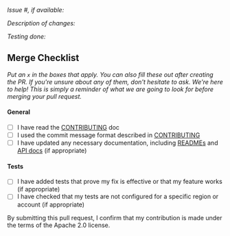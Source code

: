 *Issue #, if available:*

*Description of changes:*

*Testing done:*

## Merge Checklist

_Put an `x` in the boxes that apply. You can also fill these out after creating the PR. If you're unsure about any of them, don't hesitate to ask. We're here to help! This is simply a reminder of what we are going to look for before merging your pull request._

#### General

- [ ] I have read the [CONTRIBUTING](https://github.com/aws/amazon-braket-containers/blob/main/CONTRIBUTING.md) doc
- [ ] I used the commit message format described in [CONTRIBUTING](https://github.com/aws/amazon-braket-containers/blob/main/CONTRIBUTING.md#commit-your-change)
- [ ] I have updated any necessary documentation, including [READMEs](https://github.com/aws/amazon-braket-containers/blob/main/README.md) and [API docs](https://github.com/aws/amazon-braket-containers/blob/main/CONTRIBUTING.md#documentation-guidelines) (if appropriate)

#### Tests

- [ ] I have added tests that prove my fix is effective or that my feature works (if appropriate)
- [ ] I have checked that my tests are not configured for a specific region or account (if appropriate)

By submitting this pull request, I confirm that my contribution is made under the terms of the Apache 2.0 license.
